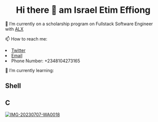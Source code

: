 <H1 align="center"> Hi there 👋 am Israel Etim Effiong  </H1> 
<p>
🔭 I’m currently on a scholarship program on Fullstack Software Engineer with <a href="https://www.alxafrica.com/software-engineering/">ALX</a></p>
<p>📫 How to reach me: 
<li><a href="https://twitter.com/hubdegame" target="blank">Twitter</a></li>
<li><a href="mailto:israel.iszy2336@gmail.com" target="blank">Email</a></li>
<li>Phone Number: +2348104273165</li></p>
<p>
🌱 I’m currently learning: 
<h2>Shell</h2>
<h2>C</h2>

  <a href="https://ibb.co/b7Gzwxw"><img src="https://i.ibb.co/x3rJ9y9/IMG-20230707-WA0018.jpg" alt="IMG-20230707-WA0018" border="0"></a>
</p>


















<!--
**iszyeffiong/iszyeffiong** is a ✨ _special_ ✨ repository because its `README.md` (this file) appears on your GitHub profile.

Here are some ideas to get you started:

- 🔭 I’m currently working on ...
- 🌱 I’m currently learning ...
- 👯 I’m looking to collaborate on ...
- 🤔 I’m looking for help with ...
- 💬 Ask me about ...
- 📫 How to reach me: ...
- 😄 Pronouns: ...
- ⚡ Fun fact: ...
-->
